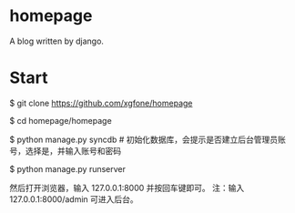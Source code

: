 homepage
========

A blog written by django.


Start
=======

$ git clone https://github.com/xgfone/homepage

$ cd homepage/homepage

$ python manage.py syncdb   # 初始化数据库，会提示是否建立后台管理员账号，选择是，并输入账号和密码

$ python manage.py runserver

然后打开浏览器，输入 127.0.0.1:8000 并按回车键即可。
注：输入 127.0.0.1:8000/admin 可进入后台。
